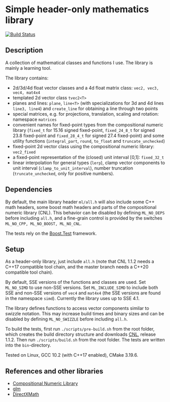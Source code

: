 
# Simple header-only mathematics library

[![Build Status](https://travis-ci.com/flubbe/ml.svg?branch=main)](https://travis-ci.com/flubbe/ml)

## Description

A collection of mathematical classes and functions I use. The library is mainly a learning tool.

The library contains:
 - 2d/3d/4d float vector classes and a 4d float matrix class: `vec2, vec3, vec4, mat4x4`
 - templated 2d vector class `tvec2<T>`
 - planes and lines: `plane`, `line<T>` (with specializations for 3d and 4d lines `line3, line4`) and `create_line` for obtaining a line through two points 
 - special matrices, e.g. for projections, translation, scaling and rotation: namespace `matrices`
 - convenient names for fixed-point types from the compositional numeric library (`fixed_t` for 15.16 signed fixed-point, `fixed_24_8_t` for signed 23.8 fixed-point and `fixed_28_4_t` for signed 27.4 fixed-point) and some utility functions (`integral_part`, `round`, `to_float` and `truncate_unchecked`)
 - fixed-point 2d vector class using the compositional numeric library: `vec2_fixed`
 - a fixed-point representation of the (closed) unit interval [0,1]: `fixed_32_t`
 - linear interpolation for general types (`lerp`), clamp vector components to unit interval (`clamp_to_unit_interval`), number truncation (`truncate_unchecked`, only for positive numbers).

## Dependencies

By default, the main library header `ml/all.h` will also include some C++ math headers, some boost math headers and parts of the compositional numeric library (CNL).
This behavior can be disabled by defining `ML_NO_DEPS` before including `all.h`, and a fine-grain control is provided by the switches `ML_NO_CPP, ML_NO_BOOST, ML_NO_CNL`.

The tests rely on the [Boost.Test](https://www.boost.org) framework.

## Setup

As a header-only library, just include `all.h` (note that CNL 1.1.2 needs a C++17 compatible tool chain, and the master branch needs a C++20 compatible tool chain).

By default, SSE versions of the functions and classes are used. Set `ML_NO_SIMD` to use non-SSE versions. Set `ML_INCLUDE_SIMD` to include both SSE and non-SSE versions of `vec4` and `mat4x4` (the SSE versions are found in the namespace `simd`). Currently the library uses up to SSE 4.1.

The library defines functions to access vector components similar to swizzle notation. This may increase build times and binary sizes and can be disabled by
defining `ML_NO_SWIZZLE` before including `all.h`.

To build the tests, first run `./scripts/pre-build.sh` from the root folder, which creates the build directory structure and downloads [CNL](https://github.com/johnmcfarlane/cnl), release 1.1.2. Then run `./scripts/build.sh` from the root folder. The tests are written into the `bin`-directory.

Tested on Linux, GCC 10.2 (with C++17 enabled), CMake 3.19.6.

## References and other libraries

 - [Compositional Numeric Library](https://github.com/johnmcfarlane/cnl) 
 - [glm](https://github.com/g-truc/glm)
 - [DirectXMath](https://github.com/microsoft/DirectXMath)
